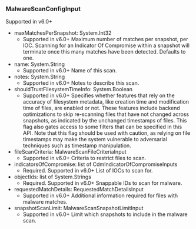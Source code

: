 ### MalwareScanConfigInput
Supported in v6.0+

- maxMatchesPerSnapshot: System.Int32
  - Supported in v6.0+
      Maximum number of matches per snapshot, per IOC.  Scanning for an Indicator Of Compromise within a snapshot will terminate once this many matches have been detected. Defaults to one.
- name: System.String
  - Supported in v6.0+
      Name of this scan.
- notes: System.String
  - Supported in v6.0+
      Notes to describe this scan.
- shouldTrustFilesystemTimeInfo: System.Boolean
  - Supported in v6.0+
      Specifies whether features that rely on the accuracy of filesystem metadata, like creation time and modification time of files, are enabled or not. These features include backend optimizations to skip re-scanning files that have not changed across snapshots, as indicated by the unchanged timestamps of files. This flag also gates access to some filters that can be specified in this API. Note that this flag should be used with caution, as relying on file timestamps may make the system vulnerable to adversarial techniques such as timestamp manipulation.
- fileScanCriteria: MalwareScanFileCriteriaInput
  - Supported in v6.0+
      Criteria to restrict files to scan.
- indicatorsOfCompromise: list of CdmIndicatorOfCompromiseInputs
  - Required. Supported in v6.0+
      List of IOCs to scan for.
- objectIds: list of System.Strings
  - Required. Supported in v6.0+
      Snappable IDs to scan for malware.
- requestedMatchDetails: RequestedMatchDetailsInput
  - Supported in v6.0+
      Additional information required for files with malware matches.
- snapshotScanLimit: MalwareScanSnapshotLimitInput
  - Supported in v6.0+
      Limit which snapshots to include in the malware scan.
